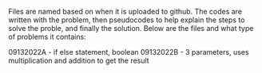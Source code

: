 Files are named based on when it is uploaded to github.
The codes are written with the problem, then pseudocodes to help explain the steps to solve the proble, and finally the solution.
Below are the files and what type of problems it contains:

09132022A - if else statement, boolean
09132022B - 3 parameters, uses multiplication and addition to get the result

